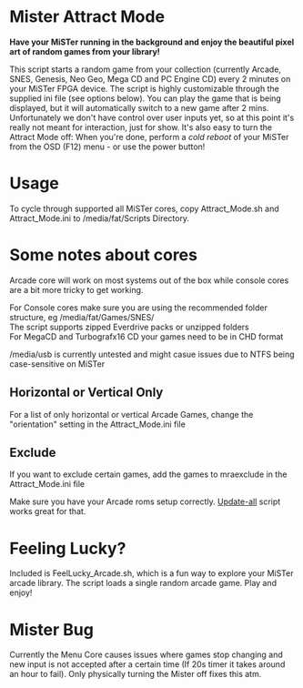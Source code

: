 # Mister Attract Mode
  
**Have your MiSTer running in the background and enjoy the beautiful pixel art of random games from your library!**  
  
This script starts a random game from your collection (currently Arcade, SNES, Genesis, Neo Geo, Mega CD and PC Engine CD) every 2 minutes on your MiSTer FPGA device.  The script is highly customizable through the supplied ini file (see options below). You can play the game that is being displayed, but it will automatically switch to a new game after 2 mins. Unfortunately we don't have control over user inputs yet, so at this point it's really not meant for interaction, just for show. It's also easy to turn the Attract Mode off: When you're done, perform a *cold reboot* of your MiSTer from the OSD (F12) menu - or use the power button!

# Usage
To cycle through supported all MiSTer cores, copy Attract_Mode.sh and Attract_Mode.ini to /media/fat/Scripts Directory.  

# Some notes about cores
Arcade core will work on most systems out of the box while console cores are a bit more tricky to get working.

For Console cores make sure you are using the recommended folder structure, eg /media/fat/Games/SNES/  
The script supports zipped Everdrive packs or unzipped folders  
For MegaCD and Turbografx16 CD your games need to be in CHD format

/media/usb is currently untested and might casue issues due to NTFS being case-sensitive on MiSTer

## Horizontal or Vertical Only
For a list of only horizontal or vertical Arcade Games, change the "orientation" setting in the Attract_Mode.ini file

## Exclude
If you want to exclude certain games, add the games to mraexclude in the Attract_Mode.ini file

Make sure you have your Arcade roms setup correctly. [Update-all](https://github.com/theypsilon/Update_All_MiSTer) script works great for that.

# Feeling Lucky?
Included is FeelLucky_Arcade.sh, which is a fun way to explore your MiSTer arcade library. The script loads a single random arcade game. Play and enjoy!

# Mister Bug
Currently the Menu Core causes issues where games stop changing and new input is not accepted after a certain time (If 20s timer it takes around an hour to fail). Only physically turning the Mister off fixes this atm.
